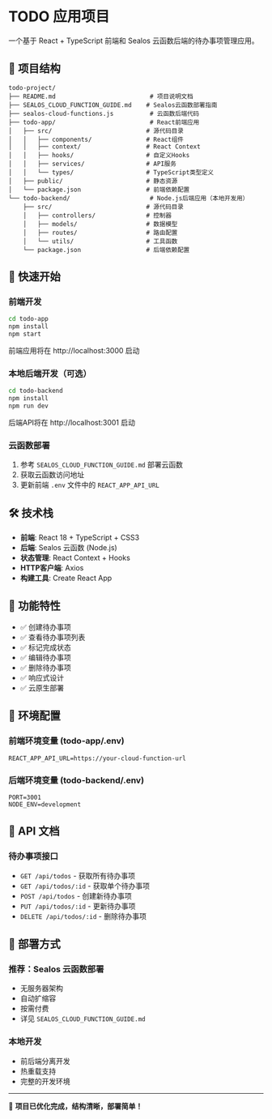 # TODO 应用项目

一个基于 React + TypeScript 前端和 Sealos 云函数后端的待办事项管理应用。

## 📁 项目结构

```
todo-project/
├── README.md                          # 项目说明文档
├── SEALOS_CLOUD_FUNCTION_GUIDE.md    # Sealos云函数部署指南
├── sealos-cloud-functions.js          # 云函数后端代码
├── todo-app/                          # React前端应用
│   ├── src/                          # 源代码目录
│   │   ├── components/               # React组件
│   │   ├── context/                  # React Context
│   │   ├── hooks/                    # 自定义Hooks
│   │   ├── services/                 # API服务
│   │   └── types/                    # TypeScript类型定义
│   ├── public/                       # 静态资源
│   └── package.json                  # 前端依赖配置
└── todo-backend/                      # Node.js后端应用（本地开发用）
    ├── src/                          # 源代码目录
    │   ├── controllers/              # 控制器
    │   ├── models/                   # 数据模型
    │   ├── routes/                   # 路由配置
    │   └── utils/                    # 工具函数
    └── package.json                  # 后端依赖配置
```

## 🚀 快速开始

### 前端开发

```bash
cd todo-app
npm install
npm start
```

前端应用将在 http://localhost:3000 启动

### 本地后端开发（可选）

```bash
cd todo-backend
npm install
npm run dev
```

后端API将在 http://localhost:3001 启动

### 云函数部署

1. 参考 `SEALOS_CLOUD_FUNCTION_GUIDE.md` 部署云函数
2. 获取云函数访问地址
3. 更新前端 `.env` 文件中的 `REACT_APP_API_URL`

## 🛠️ 技术栈

- **前端**: React 18 + TypeScript + CSS3
- **后端**: Sealos 云函数 (Node.js)
- **状态管理**: React Context + Hooks
- **HTTP客户端**: Axios
- **构建工具**: Create React App

## 📝 功能特性

- ✅ 创建待办事项
- ✅ 查看待办事项列表
- ✅ 标记完成状态
- ✅ 编辑待办事项
- ✅ 删除待办事项
- ✅ 响应式设计
- ✅ 云原生部署

## 🔧 环境配置

### 前端环境变量 (todo-app/.env)

```env
REACT_APP_API_URL=https://your-cloud-function-url
```

### 后端环境变量 (todo-backend/.env)

```env
PORT=3001
NODE_ENV=development
```

## 📖 API 文档

### 待办事项接口

- `GET /api/todos` - 获取所有待办事项
- `GET /api/todos/:id` - 获取单个待办事项
- `POST /api/todos` - 创建新待办事项
- `PUT /api/todos/:id` - 更新待办事项
- `DELETE /api/todos/:id` - 删除待办事项

## 🎯 部署方式

### 推荐：Sealos 云函数部署
- 无服务器架构
- 自动扩缩容
- 按需付费
- 详见 `SEALOS_CLOUD_FUNCTION_GUIDE.md`

### 本地开发
- 前后端分离开发
- 热重载支持
- 完整的开发环境

---

🎉 **项目已优化完成，结构清晰，部署简单！**
